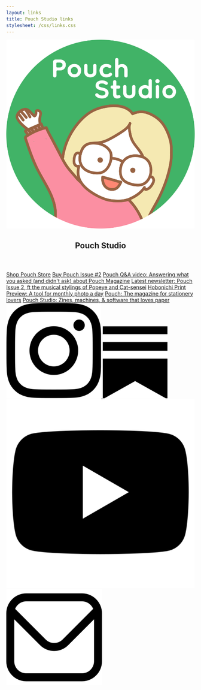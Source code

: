 ```yaml
---
layout: links
title: Pouch Studio links
stylesheet: /css/links.css
---
```


<div class="links">

<header>
  <img src="/images/logo-for-screen.png" id="link-logo">
  <h2>Pouch Studio</h2>
</header>

<div class="list">
  <a href="https://shop.pouchmagazine.com/" target="_blank">Shop Pouch Store</a>
  <a href="https://shop.pouchmagazine.com/b/pouch-issue-2" target="_blank">Buy Pouch Issue #2</a>
  <a href="https://www.youtube.com/watch?v=tehR35cyFHU" target="_blank">Pouch Q&A video: Answering what you asked (and didn't ask) about Pouch Magazine</a>
  <a href="https://vrklovespaper.substack.com/p/pouch-issue-2-ft-the-musical-stylings" target="_blank">Latest newsletter: Pouch Issue 2, ft the musical stylings of Popeye and Cat-sensei</a>
  <a href="https://www.journalhelper.com/hobonichi" target="_blank">Hobonichi Print Preview: A tool for monthly photo a day</a>
  <a href="http://pouchmagazine.com/" target="_blank">Pouch: The magazine for stationery lovers</a>
  <a href="https://pouch.studio/" target="_blank">Pouch Studio: Zines, machines, & software that loves paper</a>
</div>

<div class="social-icons">
  <a href="https://www.instagram.com/pouch.studio" target="_blank">
    <img src="/images/instagram-icon.png" class="instagram" />
  </a>
  <a href="https://vrklovespaper.substack.com/" target="_blank">
    <img src="/images/substack.png" class="newsletter" />
  </a>
  <a href="https://youtube.com/@pouch.studio" target="_blank">
    <img src="/images/youtube.png" class="youtube" />
  </a>
  <a href="mailto:victoriakirst@gmail.com" target="_blank">
    <img src="/images/email.png" class="email" />
  </a>
</div>

</div>
